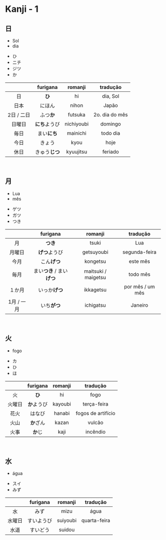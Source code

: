 # Kanji - 1


## 日

<ul><li>Sol</li><li>dia</li></ul>

<ul><li>ひ</li><li>ニチ</li><li>ジツ</li><li>か</li></ul>

|  | furigana | romanji | tradução |
|:---:|:---:|:---:|:---:|
| 日 | **ひ** | hi | dia, Sol |
| 日本 | にほん | nihon | Japão |
| 2日 / 二日 | ふつ**か** | futsuka | 2o. dia do mês |
| 日曜日 | **にち**ようび | nichiyoubi | domingo |
| 毎日 | まい**にち** | mainichi | todo dia |
| 今日 | きょう | kyou | hoje |
| 休日 | きゅう**じつ** | kyuujitsu  | feriado |

<br>


## 月
<ul><li>Lua</li><li>mês</li></ul>

<ul><li>ゲツ</li><li>ガツ</li><li>つき</li></ul>

|  | furigana | romanji | tradução |
|:---:|:---:|:---:|:---:|
| 月 | **つき** | tsuki | Lua |
| 月曜日 | **げつ**ようび | getsuyoubi | segunda-feira |
| 今月 | こん**げつ** | kongetsu | este mês |
| 毎月 | まい**つき** / まい**げつ** | maitsuki / maigetsu | todo mês |
| １か月 | いっか**げつ** | ikkagetsu | por mês / um mês |
| 1月 / 一月 | いち**がつ** | ichigatsu | Janeiro |

<br>


## 火
- fogo

<ul><li>カ</li><li>ひ</li><li>ほ</li></ul>

|  | furigana | romanji | tradução |
|:---:|:---:|:---:|:---:|
| 火 | **ひ** | hi | fogo |
| 火曜日 | **か**ようび | kayoubi | terça-feira |
| 花火 | はなび | hanabi | fogos de artifício |
| 火山 | **か**ざん | kazan | vulcão |
| 火事 | **か**じ | kaji | incêndio |

<br>


## 水
- água

<ul><li>スイ</li><li>みず</li></ul>

|  | furigana | romanji | tradução |
|:---:|:---:|:---:|:---:|
| 水 | みず | mizu | água |
| 水曜日 | すいようび | suiyoubi | quarta-feira |
|水道 | すいどう | suidou |  |